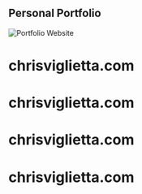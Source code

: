 ## Personal Portfolio

![Portfolio Website](https://i.ibb.co/k5ZhLsv/Screen-Shot-2022-05-18-at-10-45-28-PM.png)
# chrisviglietta.com
# chrisviglietta.com
# chrisviglietta.com
# chrisviglietta.com
